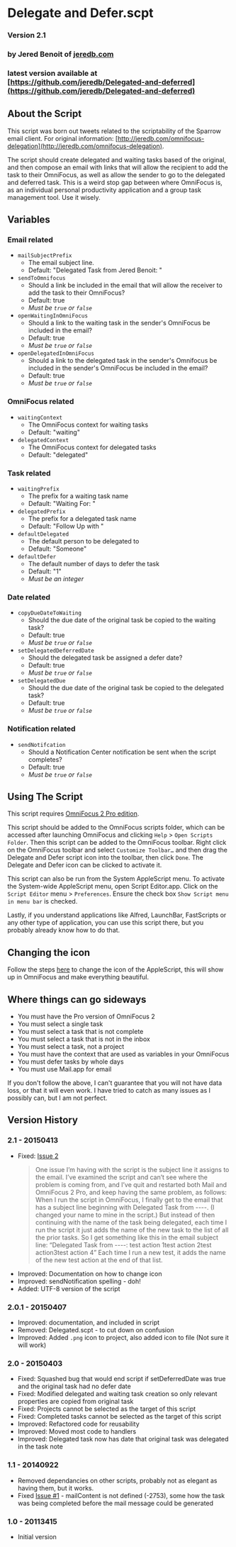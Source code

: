 # Delegate and Defer.scpt

### Version 2.1
### by Jered Benoit of [jeredb.com](http://jeredb.com)
### latest version available at [https://github.com/jeredb/Delegated-and-deferred](https://github.com/jeredb/Delegated-and-deferred)

## About the Script

This script was born out tweets related to the scriptability of the Sparrow email client. For original information: [http://jeredb.com/omnifocus-delegation](http://jeredb.com/omnifocus-delegation).

The script should create delegated and waiting tasks based of the original, and then compose an email with links that will allow the recipient to add the task to their OmniFocus, as well as allow the sender to go to the delegated and deferred task. This is a weird stop gap between where OmniFocus is, as an individual personal productivity application and a group task management tool. Use it wisely.

## Variables

### Email related

- `mailSubjectPrefix`
	- The email subject line.  
	- Default: "Delegated Task from Jered Benoit: "  
- `sendToOmnifocus`
	- Should a link be included in the email that will allow the  receiver to add the task to their OmniFocus?  
	- Default: true  
	- *Must be `true` or `false`*  
- `openWaitingInOmniFocus` 
	- Should a link to the waiting task in the sender's OmniFocus be included in the email?  
	- Default: true  
	- *Must be `true` or `false`*  
- `openDelegatedInOmniFocus` 
	- Should a link to the delegated task in the sender's Omnifocus be included in the sender's OmniFocus be included in the email?   
	- Default: true  
	- *Must be `true` or `false`*  

### OmniFocus related

- `waitingContext` 
	- The OmniFocus context for waiting tasks  
	- Default: "waiting"  
- `delegatedContext` 
	- The OmniFocus context for delegated tasks  
	- Default: "delegated"  

### Task related

- `waitingPrefix` 
	- The prefix for a waiting task name  
	- Default: "Waiting For: "  
- `delegatedPrefix` 
	- The prefix for a delegated task name  
	- Default: "Follow Up with "  
- `defaultDelegated` 
	- The default person to be delegated to  
	- Default: "Someone"  
- `defaultDefer` 
	- The default number of days to defer the task  
	- Default: "1"  
	- *Must be an integer*  

### Date related

- `copyDueDateToWaiting`  
	- Should the due date of the original task be copied to the waiting task?  
	- Default: true  
	- *Must be `true` or `false`*  
- `setDelegatedDeferredDate`  
	- Should the delegated task be assigned a defer date?  
	- Default: true  
	- *Must be `true` or `false`*  
- `setDelegatedDue`  
	- Should the due date of the original task be copied to the delegated task?  
	- Default: true  
	- *Must be `true` or `false`*  

### Notification related

- `sendNotifcation`  
	- Should a Notification Center notification be sent when the script completes?
	- Default: true  
	- *Must be `true` or `false`*  

## Using The Script

This script requires [OmniFocus 2 Pro edition](https://www.omnigroup.com/omnifocus/).

This script should be added to the OmniFocus scripts folder, which can be accessed after launching OmniFocus and clicking `Help` > `Open Scripts Folder`. Then this script can be added to the OmniFocus toolbar. Right click on the OmniFocus toolbar and select `Customize Toolbar…` and then drag the Delegate and Defer script icon into the toolbar, then click `Done`. The Delegate and Defer icon can be clicked to activate it.

This script can also be run from the System AppleScript menu. To activate the System-wide AppleScript menu, open Script Editor.app. Click on the `Script Editor` menu > `Preferences`. Ensure the check box `Show Script menu in menu bar` is checked.

Lastly, if you understand applications like Alfred, LaunchBar, FastScripts or any other type of application, you can use this script there, but you probably already know how to do that.

## Changing the icon

Follow the steps [here](http://osxdaily.com/2013/06/04/change-icon-mac/) to change the icon of the AppleScript, this will show up in OmniFocus and make everything beautiful.

## Where things can go sideways

- You must have the Pro version of OmniFocus 2
- You must select a single task
- You must select a task that is not complete
- You must select a task that is not in the inbox
- You must select a task, not a project
- You must have the context that are used as variables in your OmniFocus
- You must defer tasks by whole days
- You must use Mail.app for email

If you don't follow the above, I can't guarantee that you will not have data loss, or that it will even work. I have tried to catch as many issues as I possibly can, but I am not perfect.

## Version History

### 2.1 - 20150413
* Fixed: [Issue 2](https://github.com/jeredb/Delegated-and-deferred/issues/2)
  > One issue I’m having with the script is the subject line it assigns to the email. I’ve examined the script and can’t see where the problem is coming from, and I’ve quit and restarted both Mail and OmniFocus 2 Pro, and keep having the same problem, as follows: When I run the script in OmniFocus, I finally get to the email that has a subject line beginning with Delegated Task from ----. (I changed your name to mine in the script.) But instead of then continuing with the name of the task being delegated, each time I run the script it just adds the name of the new task to the list of all the prior tasks. So I get something like this in the email subject line: “Delegated Task from ----: test action 1test action 2test action3test action 4” Each time I run a new test, it adds the name of the new test action at the end of that list.
* Improved: Documentation on how to change icon
* Improved: sendNotification spelling - doh!
* Added: UTF-8 version of the script

### 2.0.1 - 20150407
* Improved: documentation, and included in script
* Removed: Delegated.scpt - to cut down on confusion
* Improved: Added `.png` icon to project, also added icon to file (Not sure it will work)

### 2.0 - 20150403

* Fixed: Squashed bug that would end script if setDeferredDate was true and the original task had no defer date
* Fixed: Modified delegated and waiting task creation so only relevant properties are copied from original task
* Fixed: Projects cannot be selected as the target of this script
* Fixed: Completed tasks cannot be selected as the target of this script
* Improved: Refactored code for reusability
* Improved: Moved most code to handlers
* Improved: Delegated task now has date that original task was delegated in the task note

### 1.1 - 20140922 

* Removed dependancies on other scripts, probably not as elegant as having them, but it works.
* Fixed [Issue #1](https://github.com/jeredb/Delegated/issues/1) - mailContent is not defined (-2753), some how the task was being completed before the mail message could be generated

### 1.0  - 20113415

* Initial version